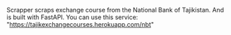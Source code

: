 Scrapper scraps exchange course from the National Bank of Tajikistan. And is built with FastAPI. You can use this service: "https://tajikexchangecourses.herokuapp.com/nbt"
